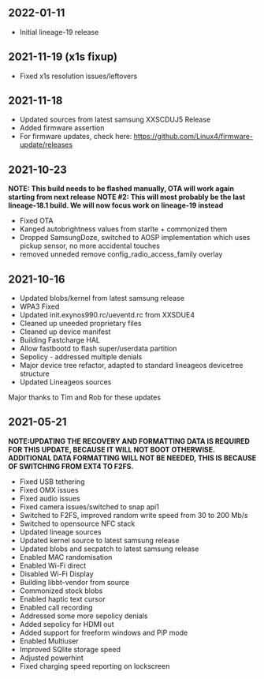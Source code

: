 ## 2022-01-11
- Initial lineage-19 release

## 2021-11-19 (x1s fixup)
- Fixed x1s resolution issues/leftovers

## 2021-11-18
- Updated sources from latest samsung XXSCDUJ5 Release
- Added firmware assertion
- For firmware updates, check here: https://github.com/Linux4/firmware-update/releases

## 2021-10-23
**NOTE: This build needs to be flashed manually, OTA will work again starting from next release**
**NOTE #2: This will most probably be the last lineage-18.1 build. We will now focus work on lineage-19 instead**
- Fixed OTA
- Kanged autobrightness values from starlte + commonized them
- Dropped SamsungDoze, switched to AOSP implementation which uses pickup sensor, no more accidental touches
- removed unneded remove config_radio_access_family overlay

## 2021-10-16
- Updated blobs/kernel from latest samsung release
- WPA3 Fixed
- Updated init.exynos990.rc/ueventd.rc from XXSDUE4
- Cleaned up uneeded proprietary files
- Cleaned up device manifest
- Building Fastcharge HAL
- Allow fastbootd to flash super/userdata partition
- Sepolicy - addressed multiple denials
- Major device tree refactor, adapted to standard lineageos devicetree structure
- Updated Lineageos sources

Major thanks to Tim and Rob for these updates

## 2021-05-21

**NOTE:UPDATING THE RECOVERY AND FORMATTING DATA IS REQUIRED FOR THIS UPDATE, BECAUSE IT WILL NOT BOOT OTHERWISE.**
**ADDITIONAL DATA FORMATTING WILL NOT BE NEEDED, THIS IS BECAUSE OF SWITCHING FROM EXT4 TO F2FS.**

- Fixed USB tethering
- Fixed OMX issues
- Fixed audio issues
- Fixed camera issues/switched to snap api1
- Switched to F2FS, improved random write speed from 30 to 200 Mb/s
- Switched to opensource NFC stack
- Updated lineage sources
- Updated kernel source to latest samsung release
- Updated blobs and secpatch to latest samsung release
- Enabled MAC randomisation 
- Enabled Wi-Fi direct
- Disabled Wi-Fi Display
- Building libbt-vendor from source
- Commonized stock blobs
- Enabled haptic text cursor
- Enabled call recording
- Addressed some more sepolicy denials
- Added sepolicy for HDMI out
- Added support for freeform windows and PiP mode
- Enabled Multiuser
- Improved SQlite storage speed
- Adjusted powerhint
- Fixed charging speed reporting on lockscreen

